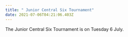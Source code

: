 ```yaml
---
title: " Junior Central Six Tournament"
date: 2021-07-06T04:21:06.403Z
---
```

The Junior Central Six Tournament is on Tuesday 6 July.